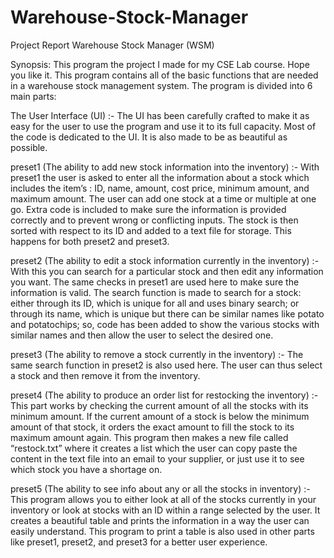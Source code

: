 # Warehouse-Stock-Manager
Project Report
Warehouse Stock Manager (WSM)

Synopsis:
	This program the project I made for my CSE Lab course. Hope you like it. This program contains all of the basic functions that are needed in a warehouse stock management system. The program is divided into 6 main parts:
  
The User Interface (UI) :- The UI has been carefully crafted to make it as easy for the user to use the program and use it to its full capacity. Most of the code is dedicated to the UI. It is also made to be as beautiful as possible.

preset1 (The ability to add new stock information into the inventory) :- With preset1 the user is asked to enter all the information about a stock which includes the item’s : ID, name, amount, cost price, minimum amount, and maximum amount. The user can add one stock at a time or multiple at one go. Extra code is included to make sure the information is provided correctly and to prevent wrong or conflicting inputs. The stock is then sorted with respect to its ID and added to a text file for storage. This happens for both preset2 and preset3.

preset2 (The ability to edit a stock information currently in the inventory) :- With this you can search for a particular stock and then edit any information you want. The same checks in preset1 are used here to make sure the information is valid. The search function is made to search for a stock: either through its ID, which is unique for all and uses binary search; or through its name, which is unique but there can be similar names like potato and potatochips; so, code has been added to show the various stocks with similar names and then allow the user to select the desired one. 

preset3 (The ability to remove a stock currently in the inventory) :- The same search function in preset2 is also used here. The user can thus select a stock and then remove it from the inventory.

preset4 (The ability to produce an order list for restocking the inventory) :- This part works by checking the current amount of all the stocks with its minimum amount. If the current amount of a stock is below the minimum amount of that stock, it orders the exact amount to fill the stock to its maximum amount again. This program then makes a new file called “restock.txt” where it creates a list which the user can copy paste the content in the text file into an email to your supplier, or just use it to see which stock you have a shortage on.

preset5 (The ability to see info about any or all the stocks in inventory) :- This program allows you to either look at all of the stocks currently in your inventory or look at stocks with an ID within a range selected by the user. It creates a beautiful table and prints the information in a way the user can easily understand. This program to print a table is also used in other parts like preset1, preset2, and preset3 for a better user experience.
